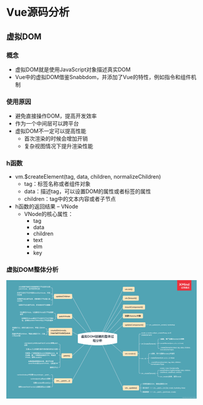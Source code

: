 # Vue源码分析
## 虚拟DOM
### 概念
- 虚拟DOM就是使用JavaScript对象描述真实DOM
- Vue中的虚拟DOM借鉴Snabbdom，并添加了Vue的特性，例如指令和组件机制

### 使用原因
- 避免直接操作DOM，提高开发效率
- 作为一个中间层可以跨平台
- 虚拟DOM不一定可以提高性能
  - 首次渲染的时候会增加开销
  - 复杂视图情况下提升渲染性能

### h函数
- vm.$createElement(tag, data, children, normalizeChildren)
  - tag：标签名称或者组件对象
  - data：描述tag，可以设置DOM的属性或者标签的属性
  - children：tag中的文本内容或者子节点
- h函数的返回结果 – VNode
  - VNode的核心属性：
    - tag
    - data
    - children
    - text
    - elm
    - key

### 虚拟DOM整体分析
![](./images/Vue虚拟DOM创建过程.png)